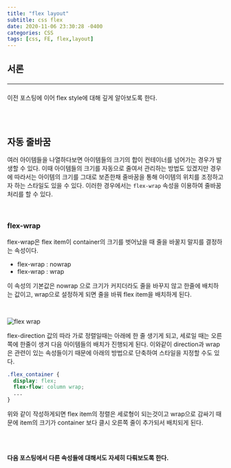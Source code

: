 ```yaml
---
title: "flex layout"
subtitle: css flex
date: 2020-11-06 23:30:28 -0400
categories: CSS 
tags: [css, FE, flex,layout]
---
```


## 서론 <hr>

이전 포스팅에 이어 flex style에 대해 깊게 알아보도록 한다.

<br><br>

## 자동 줄바꿈

여러 아이템들을 나열하다보면 아이템들의 크기의 합이 컨테이너를 넘어가는 경우가 발생할 수 있다.
이때 아이템들의 크기를 자동으로 줄여서 관리하는 방법도 있겠지만 경우에 따라서는 아이템의 크기를 그대로 보존한채 줄바꿈을 통해 아이템의 위치를 조정하고자 하는 스타일도 있을 수 있다. 이러한 경우에서는 `flex-wrap` 속성을 이용하여 줄바꿈 처리를 할 수 있다.

<br>

### flex-wrap

flex-wrap은 flex item이 container의 크기를 벗어났을 때 줄을 바꿀지 말지를 결정하는 속성이다.

- flex-wrap : nowrap
- flex-wrap : wrap

이 속성의 기본값은 nowrap 으로 크기가 커지더라도 줄을 바꾸지 않고 한줄에 배치하는 값이고,
wrap으로 설정하게 되면 줄을 바꿔 flex item을 배치하게 된다.

<br>

![flex wrap](https://junstar17.github.io/img/flex_wrap.png)


flex-direction 값의 따라 가로 정렬일때는 아래에 한 줄 생기게 되고, 세로일 때는 오른쪽에 한줄이 생겨 다음 아이템들의 배치가 진행되게 된다. 이와같이 direction과 wrap 은 관련이 있는 속성들이기 때문에 아래의 방법으로 단축하여 스타일을 지정할 수도 있다.


```css
.flex_container {
  display: flex;
  flex-flow: column wrap;
  ...
}
```

위와 같이 작성하게되면 flex item의 정렬은 세로형이 되는것이고 wrap으로 감싸기 때문에 item의 크기가 container 보다 클시 오른쪽 줄이 추가되서 배치되게 된다.


<br><br>

**다음 포스팅에서 다른 속성들에 대해서도 자세히 다뤄보도록 한다.**

